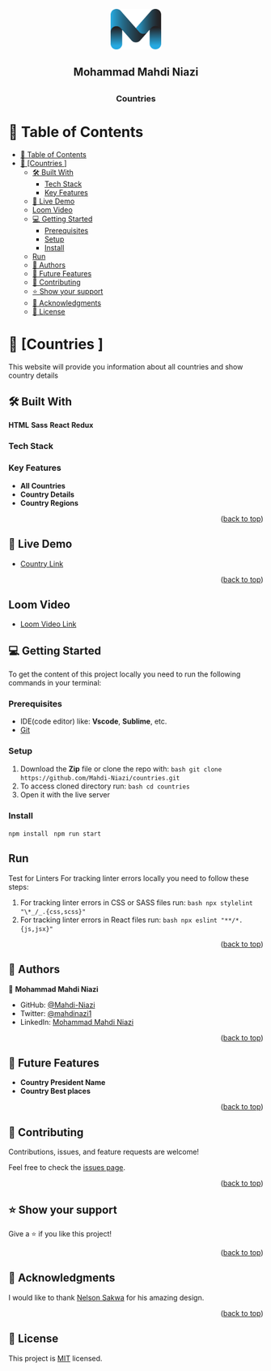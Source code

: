 <a name="readme-top"></a>


<div align="center">
  
  <img src="logo.png" alt="Logo" width="100px" height="80px">  
  <h2> Mohammad Mahdi Niazi<h2> 
  <h3><b>Countries</b></h3>

</div>



# 📗 Table of Contents

- [📗 Table of Contents](#-table-of-contents)
- [📖 \[Countries \] ](#-countries--)
  - [🛠 Built With ](#-built-with-)
    - [Tech Stack ](#tech-stack-)
    - [Key Features ](#key-features-)
  - [🚀 Live Demo ](#-live-demo-)
  - [Loom Video ](#loom-video-)
  - [💻 Getting Started ](#-getting-started-)
    - [Prerequisites](#prerequisites)
    - [Setup](#setup)
    - [Install](#install)
  - [Run](#run)
  - [👥 Authors ](#-authors-)
  - [🔭 Future Features ](#-future-features-)
  - [🤝 Contributing ](#-contributing-)
  - [⭐️ Show your support ](#️-show-your-support-)
  - [🙏 Acknowledgments ](#-acknowledgments-)
  - [📝 License ](#-license-)



# 📖 [Countries ] <a name="about-project">
  This website will provide you information about all countries and show country details
</a>
## 🛠 Built With <a name="built-with">
**HTML**
**Sass**
**React**
**Redux**
</a>

### Tech Stack <a name="tech-stack"></a>

### Key Features <a name="key-features"></a>

- **All Countries**
- **Country Details**
- **Country Regions**

<p align="right">(<a href="#readme-top">back to top</a>)</p>


## 🚀 Live Demo <a name="live-demo"></a>

- [Country Link](https://countries-2olp.onrender.com)
<p align="right">(<a href="#readme-top">back to top</a>)</p>

## Loom Video <a name='Loom-Video'></a>

- [Loom Video Link](https://www.loom.com/share/0bc1a50d5d01410a96c9cd361ce0c190?sid=b8d69bf1-4567-4070-80aa-67f651a6fb54)

## 💻 Getting Started <a name="getting-started"></a>

 To get the content of this project locally you need to run the following commands in your terminal:
 
### Prerequisites 

- IDE(code editor) like: **Vscode**, **Sublime**, etc. 
- [Git](https://www.linode.com/docs/guides/how-to-install-git-on-linux-mac-and-windows/) 

### Setup 

1. Download the **Zip** file or clone the repo with:
```bash git clone https://github.com/Mahdi-Niazi/countries.git ``` 
1. To access cloned directory run: 
```bash cd countries``` 
1. Open it with the live server 

### Install 

```npm install ```
```npm run start ``` 

## Run

Test for Linters For tracking linter errors locally you need to follow these steps: 
1. For tracking linter errors in CSS or SASS files run:
```bash npx stylelint "\*_/_.{css,scss}" ``` 
1. For tracking linter errors in React files run:
```bash npx eslint "**/*.{js,jsx}" ``` 

<p align="right">(<a href="#readme-top">back to top</a>)</p>

## 👥 Authors <a name="authors"></a>

👤 **Mohammad Mahdi Niazi**
- GitHub: [@Mahdi-Niazi](https://github.com/Mahdi-Niazi)
- Twitter: [@mahdinazi1](https://twitter.com/mahdiniazi1)
- LinkedIn: [Mohammad Mahdi Niazi](https://www.linkedin.com/in/mohammad-mahdi-niazi/)


<p align="right">(<a href="#readme-top">back to top</a>)</p>



## 🔭 Future Features <a name="future-features"></a>

-  **Country President Name**
-  **Country Best places**


<p align="right">(<a href="#readme-top">back to top</a>)</p>

## 🤝 Contributing <a name="contributing"></a>

Contributions, issues, and feature requests are welcome!

Feel free to check the [issues page](../../issues/).

<p align="right">(<a href="#readme-top">back to top</a>)</p>


## ⭐️ Show your support <a name="support"></a>

Give a ⭐️ if you like this project!

<p align="right">(<a href="#readme-top">back to top</a>)</p>

## 🙏 Acknowledgments <a name="acknowledgements"></a>

I would like to thank [Nelson Sakwa](https://www.behance.net/sakwadesignstudio) for his amazing design.

<p align="right">(<a href="#readme-top">back to top</a>)</p>

## 📝 License <a name="license"></a>

This project is [MIT](./LICENSE) licensed.
